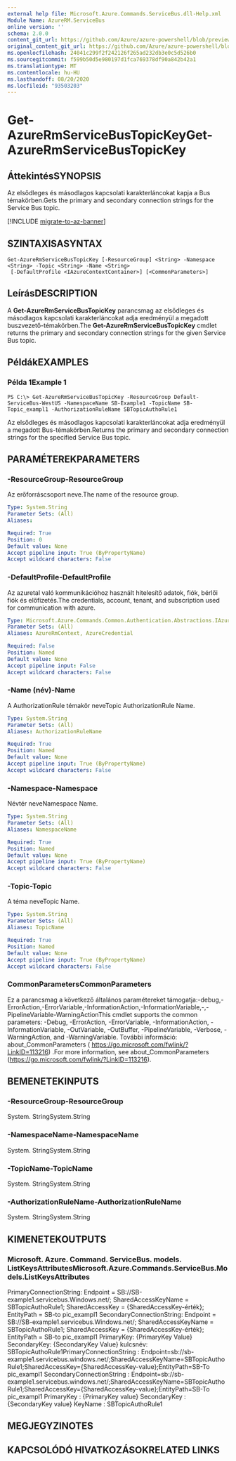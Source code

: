 ```yaml
---
external help file: Microsoft.Azure.Commands.ServiceBus.dll-Help.xml
Module Name: AzureRM.ServiceBus
online version: ''
schema: 2.0.0
content_git_url: https://github.com/Azure/azure-powershell/blob/preview/src/ResourceManager/ServiceBus/Commands.ServiceBus/help/Get-AzureRmServiceBusTopicKey.md
original_content_git_url: https://github.com/Azure/azure-powershell/blob/preview/src/ResourceManager/ServiceBus/Commands.ServiceBus/help/Get-AzureRmServiceBusTopicKey.md
ms.openlocfilehash: 24041c299f2f242126f265ad232db3e0c5d526b0
ms.sourcegitcommit: f599b50d5e980197d1fca769378df90a842b42a1
ms.translationtype: MT
ms.contentlocale: hu-HU
ms.lasthandoff: 08/20/2020
ms.locfileid: "93503203"
---
```

# <span data-ttu-id="afe7c-101">Get-AzureRmServiceBusTopicKey</span><span class="sxs-lookup"><span data-stu-id="afe7c-101">Get-AzureRmServiceBusTopicKey</span></span>

## <span data-ttu-id="afe7c-102">Áttekintés</span><span class="sxs-lookup"><span data-stu-id="afe7c-102">SYNOPSIS</span></span>
<span data-ttu-id="afe7c-103">Az elsődleges és másodlagos kapcsolati karakterláncokat kapja a Bus témakörben.</span><span class="sxs-lookup"><span data-stu-id="afe7c-103">Gets the primary and secondary connection strings for the Service Bus topic.</span></span>

[!INCLUDE [migrate-to-az-banner](../../includes/migrate-to-az-banner.md)]

## <span data-ttu-id="afe7c-104">SZINTAXISA</span><span class="sxs-lookup"><span data-stu-id="afe7c-104">SYNTAX</span></span>

```
Get-AzureRmServiceBusTopicKey [-ResourceGroup] <String> -Namespace <String> -Topic <String> -Name <String>
 [-DefaultProfile <IAzureContextContainer>] [<CommonParameters>]
```

## <span data-ttu-id="afe7c-105">Leírás</span><span class="sxs-lookup"><span data-stu-id="afe7c-105">DESCRIPTION</span></span>
<span data-ttu-id="afe7c-106">A **Get-AzureRmServiceBusTopicKey** parancsmag az elsődleges és másodlagos kapcsolati karakterláncokat adja eredményül a megadott buszvezető-témakörben.</span><span class="sxs-lookup"><span data-stu-id="afe7c-106">The **Get-AzureRmServiceBusTopicKey** cmdlet returns the primary and secondary connection strings for the given Service Bus topic.</span></span>

## <span data-ttu-id="afe7c-107">Példák</span><span class="sxs-lookup"><span data-stu-id="afe7c-107">EXAMPLES</span></span>

### <span data-ttu-id="afe7c-108">Példa 1</span><span class="sxs-lookup"><span data-stu-id="afe7c-108">Example 1</span></span>
```
PS C:\> Get-AzureRmServiceBusTopicKey -ResourceGroup Default-ServiceBus-WestUS -NamespaceName SB-Example1 -TopicName SB-Topic_exampl1 -AuthorizationRuleName SBTopicAuthoRule1
```

<span data-ttu-id="afe7c-109">Az elsődleges és másodlagos kapcsolati karakterláncokat adja eredményül a megadott Bus-témakörben.</span><span class="sxs-lookup"><span data-stu-id="afe7c-109">Returns the primary and secondary connection strings for the specified Service Bus topic.</span></span>

## <span data-ttu-id="afe7c-110">PARAMÉTEREK</span><span class="sxs-lookup"><span data-stu-id="afe7c-110">PARAMETERS</span></span>

### <span data-ttu-id="afe7c-111">-ResourceGroup</span><span class="sxs-lookup"><span data-stu-id="afe7c-111">-ResourceGroup</span></span>
<span data-ttu-id="afe7c-112">Az erőforráscsoport neve.</span><span class="sxs-lookup"><span data-stu-id="afe7c-112">The name of the resource group.</span></span>

```yaml
Type: System.String
Parameter Sets: (All)
Aliases: 

Required: True
Position: 0
Default value: None
Accept pipeline input: True (ByPropertyName)
Accept wildcard characters: False
```

### <span data-ttu-id="afe7c-113">-DefaultProfile</span><span class="sxs-lookup"><span data-stu-id="afe7c-113">-DefaultProfile</span></span>
<span data-ttu-id="afe7c-114">Az azuretal való kommunikációhoz használt hitelesítő adatok, fiók, bérlői fiók és előfizetés.</span><span class="sxs-lookup"><span data-stu-id="afe7c-114">The credentials, account, tenant, and subscription used for communication with azure.</span></span>

```yaml
Type: Microsoft.Azure.Commands.Common.Authentication.Abstractions.IAzureContextContainer
Parameter Sets: (All)
Aliases: AzureRmContext, AzureCredential

Required: False
Position: Named
Default value: None
Accept pipeline input: False
Accept wildcard characters: False
```

### <span data-ttu-id="afe7c-115">-Name (név)</span><span class="sxs-lookup"><span data-stu-id="afe7c-115">-Name</span></span>
<span data-ttu-id="afe7c-116">A AuthorizationRule témakör neve</span><span class="sxs-lookup"><span data-stu-id="afe7c-116">Topic AuthorizationRule Name.</span></span>

```yaml
Type: System.String
Parameter Sets: (All)
Aliases: AuthorizationRuleName

Required: True
Position: Named
Default value: None
Accept pipeline input: True (ByPropertyName)
Accept wildcard characters: False
```

### <span data-ttu-id="afe7c-117">-Namespace</span><span class="sxs-lookup"><span data-stu-id="afe7c-117">-Namespace</span></span>
<span data-ttu-id="afe7c-118">Névtér neve</span><span class="sxs-lookup"><span data-stu-id="afe7c-118">Namespace Name.</span></span>

```yaml
Type: System.String
Parameter Sets: (All)
Aliases: NamespaceName

Required: True
Position: Named
Default value: None
Accept pipeline input: True (ByPropertyName)
Accept wildcard characters: False
```

### <span data-ttu-id="afe7c-119">-Topic</span><span class="sxs-lookup"><span data-stu-id="afe7c-119">-Topic</span></span>
<span data-ttu-id="afe7c-120">A téma neve</span><span class="sxs-lookup"><span data-stu-id="afe7c-120">Topic Name.</span></span>

```yaml
Type: System.String
Parameter Sets: (All)
Aliases: TopicName

Required: True
Position: Named
Default value: None
Accept pipeline input: True (ByPropertyName)
Accept wildcard characters: False
```

### <span data-ttu-id="afe7c-121">CommonParameters</span><span class="sxs-lookup"><span data-stu-id="afe7c-121">CommonParameters</span></span>
<span data-ttu-id="afe7c-122">Ez a parancsmag a következő általános paramétereket támogatja:-debug,-ErrorAction,-ErrorVariable,-InformationAction,-InformationVariable,-,-PipelineVariable-WarningAction</span><span class="sxs-lookup"><span data-stu-id="afe7c-122">This cmdlet supports the common parameters: -Debug, -ErrorAction, -ErrorVariable, -InformationAction, -InformationVariable, -OutVariable, -OutBuffer, -PipelineVariable, -Verbose, -WarningAction, and -WarningVariable.</span></span> <span data-ttu-id="afe7c-123">További információ: about_CommonParameters ( https://go.microsoft.com/fwlink/?LinkID=113216) .</span><span class="sxs-lookup"><span data-stu-id="afe7c-123">For more information, see about_CommonParameters (https://go.microsoft.com/fwlink/?LinkID=113216).</span></span>

## <span data-ttu-id="afe7c-124">BEMENETEK</span><span class="sxs-lookup"><span data-stu-id="afe7c-124">INPUTS</span></span>

### <span data-ttu-id="afe7c-125">-ResourceGroup</span><span class="sxs-lookup"><span data-stu-id="afe7c-125">-ResourceGroup</span></span>
 <span data-ttu-id="afe7c-126">System. String</span><span class="sxs-lookup"><span data-stu-id="afe7c-126">System.String</span></span>
 

### <span data-ttu-id="afe7c-127">-NamespaceName</span><span class="sxs-lookup"><span data-stu-id="afe7c-127">-NamespaceName</span></span>
 <span data-ttu-id="afe7c-128">System. String</span><span class="sxs-lookup"><span data-stu-id="afe7c-128">System.String</span></span>
 

### <span data-ttu-id="afe7c-129">-TopicName</span><span class="sxs-lookup"><span data-stu-id="afe7c-129">-TopicName</span></span>
 <span data-ttu-id="afe7c-130">System. String</span><span class="sxs-lookup"><span data-stu-id="afe7c-130">System.String</span></span>
 

### <span data-ttu-id="afe7c-131">-AuthorizationRuleName</span><span class="sxs-lookup"><span data-stu-id="afe7c-131">-AuthorizationRuleName</span></span>
 <span data-ttu-id="afe7c-132">System. String</span><span class="sxs-lookup"><span data-stu-id="afe7c-132">System.String</span></span>

## <span data-ttu-id="afe7c-133">KIMENETEK</span><span class="sxs-lookup"><span data-stu-id="afe7c-133">OUTPUTS</span></span>

### <span data-ttu-id="afe7c-134">Microsoft. Azure. Command. ServiceBus. models. ListKeysAttributes</span><span class="sxs-lookup"><span data-stu-id="afe7c-134">Microsoft.Azure.Commands.ServiceBus.Models.ListKeysAttributes</span></span>
<span data-ttu-id="afe7c-135">PrimaryConnectionString: Endpoint = SB://SB-example1.servicebus.Windows.net/; SharedAccessKeyName = SBTopicAuthoRule1; SharedAccessKey = {SharedAccessKey-érték}; EntityPath = SB-to pic_exampl1 SecondaryConnectionString: Endpoint = SB://SB-example1.servicebus.Windows.net/; SharedAccessKeyName = SBTopicAuthoRule1; SharedAccessKey = {SharedAccessKey-érték}; EntityPath = SB-to pic_exampl1 PrimaryKey: {PrimaryKey Value} SecondaryKey: {SecondaryKey Value} kulcsnév: SBTopicAuthoRule1</span><span class="sxs-lookup"><span data-stu-id="afe7c-135">PrimaryConnectionString   : Endpoint=sb://sb-example1.servicebus.windows.net/;SharedAccessKeyName=SBTopicAuthoRule1;SharedAccessKey={SharedAccessKey-value};EntityPath=SB-To pic_exampl1 SecondaryConnectionString : Endpoint=sb://sb-example1.servicebus.windows.net/;SharedAccessKeyName=SBTopicAuthoRule1;SharedAccessKey={SharedAccessKey-value};EntityPath=SB-To pic_exampl1 PrimaryKey                : {PrimaryKey value} SecondaryKey              : {SecondaryKey value} KeyName                   : SBTopicAuthoRule1</span></span>

## <span data-ttu-id="afe7c-136">MEGJEGYZI</span><span class="sxs-lookup"><span data-stu-id="afe7c-136">NOTES</span></span>

## <span data-ttu-id="afe7c-137">KAPCSOLÓDÓ HIVATKOZÁSOK</span><span class="sxs-lookup"><span data-stu-id="afe7c-137">RELATED LINKS</span></span>

